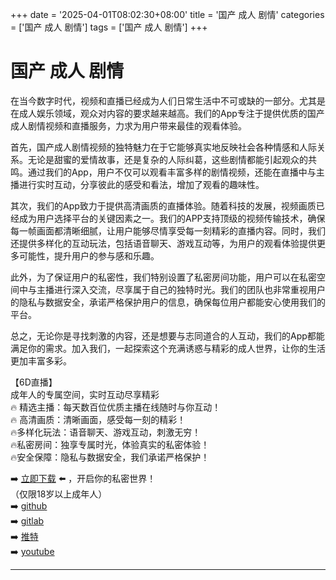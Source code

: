 +++
date = '2025-04-01T08:02:30+08:00'
title = '国产 成人 剧情'
categories = ['国产 成人 剧情']
tags = ['国产 成人 剧情']
+++

# 国产 成人 剧情

在当今数字时代，视频和直播已经成为人们日常生活中不可或缺的一部分。尤其是在成人娱乐领域，观众对内容的要求越来越高。我们的App专注于提供优质的国产成人剧情视频和直播服务，力求为用户带来最佳的观看体验。

首先，国产成人剧情视频的独特魅力在于它能够真实地反映社会各种情感和人际关系。无论是甜蜜的爱情故事，还是复杂的人际纠葛，这些剧情都能引起观众的共鸣。通过我们的App，用户不仅可以观看丰富多样的剧情视频，还能在直播中与主播进行实时互动，分享彼此的感受和看法，增加了观看的趣味性。

其次，我们的App致力于提供高清画质的直播体验。随着科技的发展，视频画质已经成为用户选择平台的关键因素之一。我们的APP支持顶级的视频传输技术，确保每一帧画面都清晰细腻，让用户能够尽情享受每一刻精彩的直播内容。同时，我们还提供多样化的互动玩法，包括语音聊天、游戏互动等，为用户的观看体验提供更多可能性，提升用户的参与感和乐趣。

此外，为了保证用户的私密性，我们特别设置了私密房间功能，用户可以在私密空间中与主播进行深入交流，尽享属于自己的独特时光。我们的团队也非常重视用户的隐私与数据安全，承诺严格保护用户的信息，确保每位用户都能安心使用我们的平台。

总之，无论你是寻找刺激的内容，还是想要与志同道合的人互动，我们的App都能满足你的需求。加入我们，一起探索这个充满诱惑与精彩的成人世界，让你的生活更加丰富多彩。

【6D直播】  
成年人的专属空间，实时互动尽享精彩  
🔥 精选主播：每天数百位优质主播在线随时与你互动！  
🔥 高清画质：清晰画面，感受每一刻的精彩！  
🔥多样化玩法：语音聊天、游戏互动，刺激无穷！  
🔥私密房间：独享专属时光，体验真实的私密体验！  
🔥安全保障：隐私与数据安全，我们承诺严格保护！  

➡️ [立即下载](https://down123.s3.ap-east-1.amazonaws.com/down/down.html?channelCode=blog) ⬅️ ，开启你的私密世界！  
（仅限18岁以上成年人）  
➡️ [github](https://aldult-live.github.io/)  
➡️ [gitlab](https://seo-09598d.gitlab.io/)  
➡️ [推特](https://x.com/wegame33)  
➡️ [youtube](https://www.youtube.com/@6Dlive)  

---
